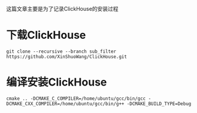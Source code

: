 这篇文章主要是为了记录ClickHouse的安装过程

# 下载ClickHouse
```
git clone --recursive --branch sub_filter https://github.com/XinShuoWang/ClickHouse.git
```

# 编译安装ClickHouse
```
cmake .. -DCMAKE_C_COMPILER=/home/ubuntu/gcc/bin/gcc -DCMAKE_CXX_COMPILER=/home/ubuntu/gcc/bin/g++ -DCMAKE_BUILD_TYPE=Debug
```
